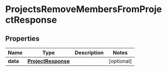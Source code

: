 

# ProjectsRemoveMembersFromProjectResponse


## Properties

| Name | Type | Description | Notes |
|------------ | ------------- | ------------- | -------------|
|**data** | [**ProjectResponse**](ProjectResponse.md) |  |  [optional] |



